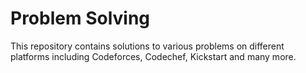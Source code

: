 # Problem Solving

This repository contains solutions to various problems on different platforms including Codeforces, Codechef, Kickstart and many more.